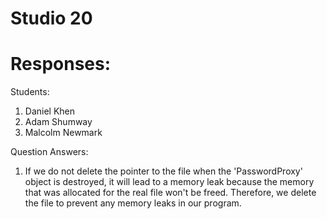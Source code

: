 # Studio 20

# Responses:
Students:
1. Daniel Khen
2. Adam Shumway
3. Malcolm Newmark


Question Answers:
1. If we do not delete the pointer to the file when the 'PasswordProxy' object is destroyed, it will lead 
to a memory leak because the memory that was allocated for the real file won't be freed. Therefore, we delete 
the file to prevent any memory leaks in our program.
